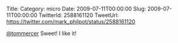 Title: 
Category: micro
Date: 2009-07-11T00:00:00
Slug: 2009-07-11T00:00:00
TwitterId: 2588161120
TweetUrl: https://twitter.com/mark_philpot/status/2588161120

[@tommercer](https://twitter.com/tommercer) Sweet!  I like it!